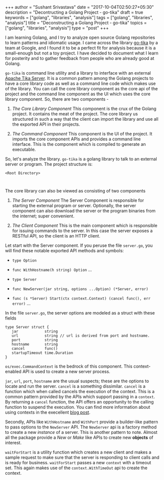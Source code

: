 +++
author = "Sushant Srivastava"
date = "2017-10-04T02:50:27+05:30"
description = "Decontructing a Golang Project - go-tika"
draft = true
keywords = ["golang", "libraries", "analysis"]
tags  = ["golang", "libraries", "analysis"]
title = "Deconstructing a Golang Project - go-tika"
topics = ["golang", "libraries", "analysis"]
type = "post"
+++

I am learning Golang, and I try to analyze open source Golang repositories to learn patterns and idiomatic usage. I came across the library [go-tika]() by a team at Google, and I found it to be a perfect fit for analysis because it is a small-enough but not a toy project. I have decided to document what I learn for posterity and to gather feedback from people who are already good at Golang.

`go-tika` is command line utility and a library to interface with an external [Apache Tika Server](). It is a common pattern among the 
Golang projects to have a core library code as well as a command line code which makes use of the library. You can call the core library component as the core api of the project and the command line component as the UI which uses the core library component. So, there are two components - 

1. *The Core Library Component* This component is the crux of the Golang project. It contains the meat of the project. The core library us structured in such a way that the client can import the library and use all the exported API in their projects.

2. *The Command Component* This component is the UI of the project. It imports the core component APIs and provides a command line interface. This is the component which is compiled to generate an executable. 

So, let's analyze the library. `go-tika` is a golang library to talk to an external server or program. The project structure is:

```
<Root Directory>



```
The core library can also be viewed as consisting of two components 

1. *The Server Component* The Server Component is responsible for starting the external program or server. Optionally, the server component can also download the server or the program binaries from the internet; super convenient.

2. *The Client Component* This is the main component which is responsible for issuing commands to the server. In this case the server exposes a RESTful API, so the client is an HTTP client.

Let start with the Server component. If you peruse the file `server.go`, you will find these notable exported API methods and symbols:
* `type Option`
 * `func WithHostname(h string) Option`
 ...
 
* `type Server`
 * `func NewServer(jar string, options ...Option) (*Server, error)`
 * `func (s *Server) Start(ctx context.Context) (cancel func(), err error)`
 ...
 
 In the file `server.go`, the server options are modeled as a struct with these fields
 
 ```
 type Server struct {
	jar            string
	url            string // url is derived from port and hostname.
	port           string
	hostname       string
	cancel         func()
	startupTimeout time.Duration
}
 
 ```
 
 `os/exec.CommandContext` is the bedrock of this component. This context-enabled API is used to create a new server process.
 
 `jar`, `url`, `port`, `hostname` are the usual suspects; these are the options to locate and run the server. `cancel` is a something dissimilar. `cancel` is a function which when called cancels the execution of the context. This is a common pattern provided by the APIs which
 support passing in a `context`. By returning a `cancel` function, the API offers an opportunity to the calling function to suspend the execution. You can find more information about using contexts in the execellent [blog post](https://blog.golang.org/context).

 Secondly, APIs like `WithHostname` and `WithPort` provide a builder-like pattern to pass options to the `NewServer` API. The `NewServer`
 api is a factory method to create a new *instance* of a server. This is another pattern to note. Almost all the package provide
 a *New* or *Make* like APIs to create new **objects** of interest.

`waitForStart` is a utility function which creates a new client and makes a sample request to make sure that the server is responding to
client calls and is ready for business. `waitForStart` passes a new `context` with  a timeout set. This again makes use of the `context.WithTimeOut` api to create the context.

 
 
 
 

